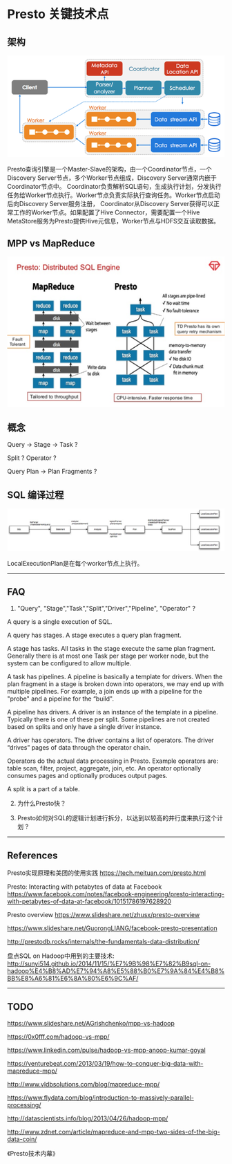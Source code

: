 # Presto 关键技术点

## 架构

![architecture](./presto_images/architecture.png)

Presto查询引擎是一个Master-Slave的架构，由一个Coordinator节点，一个Discovery Server节点，多个Worker节点组成，Discovery Server通常内嵌于Coordinator节点中。
Coordinator负责解析SQL语句，生成执行计划，分发执行任务给Worker节点执行。Worker节点负责实际执行查询任务。Worker节点启动后向Discovery Server服务注册，
Coordinator从Discovery Server获得可以正常工作的Worker节点。如果配置了Hive Connector，需要配置一个Hive MetaStore服务为Presto提供Hive元信息，Worker节点与HDFS交互读取数据。

## MPP vs MapReduce

![presto vs mapreduce](./presto_images/presto-vs-mapreduce.png)

## 概念
 
Query -> Stage -> Task ?

Split ? Operator ?

Query Plan -> Plan Fragments ?

## SQL 编译过程

![presto vs mapreduce](./presto_images/query-plan.png)

LocalExecutionPlan是在每个worker节点上执行。

---

## FAQ

1. "Query", "Stage","Task","Split","Driver","Pipeline", "Operator" ?

A query is a single execution of SQL. 

A query has stages. A stage executes a query plan fragment. 

A stage has tasks. All tasks in the stage execute the same plan fragment.  Generally there is at most one Task per stage per worker node, but the system can be configured to allow multiple. 

A task has pipelines. A pipeline is basically a template for drivers.  When the plan fragment in a stage is broken down into operators, we may end up with multiple pipelines.  For example, a join ends up with a pipeline for the "probe" and a pipeline for the “build". 

A pipeline has drivers.  A driver is an instance of the template in a pipeline.  Typically there is one of these per split.  Some pipelines are not created based on splits and only have a single driver instance. 

A driver has operators.  The driver contains a list of operators.  The driver “drives” pages of data through the operator chain. 

Operators do the actual data processing in Presto.  Example operators are: table scan, filter, project, aggregate, join, etc. An operator optionally consumes pages and optionally produces output pages. 

A split is a part of a table. 

2. 为什么Presto快？

3. Presto如何对SQL的逻辑计划进行拆分，以达到以较高的并行度来执行这个计划 ?


---

## References

Presto实现原理和美团的使用实践 https://tech.meituan.com/presto.html

Presto: Interacting with petabytes of data at Facebook https://www.facebook.com/notes/facebook-engineering/presto-interacting-with-petabytes-of-data-at-facebook/10151786197628920

Presto overview https://www.slideshare.net/zhusx/presto-overview

https://www.slideshare.net/GuorongLIANG/facebook-presto-presentation

http://prestodb.rocks/internals/the-fundamentals-data-distribution/

盘点SQL on Hadoop中用到的主要技术: http://sunyi514.github.io/2014/11/15/%E7%9B%98%E7%82%B9sql-on-hadoop%E4%B8%AD%E7%94%A8%E5%88%B0%E7%9A%84%E4%B8%BB%E8%A6%81%E6%8A%80%E6%9C%AF/

---

## TODO

https://www.slideshare.net/AGrishchenko/mpp-vs-hadoop

https://0x0fff.com/hadoop-vs-mpp/

https://www.linkedin.com/pulse/hadoop-vs-mpp-anoop-kumar-goyal

https://venturebeat.com/2013/03/19/how-to-conquer-big-data-with-mapreduce-mpp/

http://www.vldbsolutions.com/blog/mapreduce-mpp/

https://www.flydata.com/blog/introduction-to-massively-parallel-processing/

http://datascientists.info/blog/2013/04/26/hadoop-mpp/

http://www.zdnet.com/article/mapreduce-and-mpp-two-sides-of-the-big-data-coin/

《Presto技术内幕》
